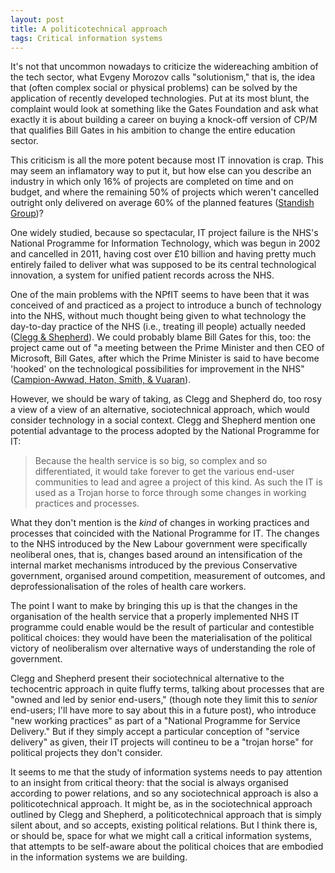 ```yaml
---
layout: post
title: A politicotechnical approach
tags: Critical information systems
---
```


It's not that uncommon nowadays to criticize the widereaching ambition of the
tech sector, what Evgeny Morozov calls "solutionism," that is, the idea that
(often complex social or physical problems) can be solved by the application of
recently developed technologies. Put at its most blunt, the complaint would look
at something like the Gates Foundation and ask what exactly it is about building
a career on buying a knock-off version of CP/M that qualifies Bill Gates in his
ambition to change the entire education sector.

This criticism is all the more potent because most IT innovation is crap. This
may seem an inflamatory way to put it, but how else can you describe an industry
in which only 16% of projects are completed on time and on budget, and where the
remaining 50% of projects which weren't cancelled outright only delivered on
average 60% of the planned features ([Standish Group](https://www.projectsmart.co.uk/white-papers/chaos-report.pdf))?

One widely studied, because so spectacular, IT project failure is the NHS's
National Programme for Information Technology, which was begun in 2002 and 
cancelled in 2011, having cost over £10 billion and having pretty much entirely
failed to deliver what was supposed to be its central technological innovation,
a system for unified patient records across the NHS.

One of the main problems with the NPfIT seems to have been that it was conceived
of and practiced as a project to introduce a bunch of technology into the NHS,
without much thought being given to what technology the day-to-day practice of
the NHS (i.e., treating ill people) actually needed ([Clegg & Shepherd](https://lubswww.leeds.ac.uk/fileadmin/webfiles/cstsd/Documents/NPfIT/Clegg_and_Shepherd_JIT07.pdf)). 
We could probably blame Bill Gates for this, too: the project came out of "a 
meeting between the Prime Minister and then CEO of Microsoft, Bill Gates, after 
which the Prime Minister is said to have become 'hooked' on the technological
possibilities for improvement in the NHS" ([Campion-Awwad, Haton, Smith, & Vuaran](https://www.cl.cam.ac.uk/~rja14/Papers/npfit-mpp-2014-case-history.pdf)).

However, we should be wary of taking, as Clegg and Shepherd do, too rosy a view
of a view of an alternative, sociotechnical approach, which would consider
technology in a social context. Clegg and Shepherd mention one potential advantage 
to the process adopted by the National Programme for IT:

> Because the health service is so big, so complex and so differentiated, it 
> would take forever to get the various end-user communities to lead and agree
> a project of this kind. As such the IT is used as a Trojan horse to force 
> through some changes in working practices and processes.

What they don't mention is the *kind* of changes in working practices and 
processes that coincided with the National Programme for IT. The changes to
the NHS introduced by the New Labour government were specifically neoliberal
ones, that is, changes based around an intensification of the internal market
mechanisms introduced by the previous Conservative government, organised 
around competition, measurement of outcomes, and deprofessionalisation of 
the roles of health care workers.

The point I want to make by bringing this up is that the changes in the
organisation of the health service that a properly implemented NHS IT 
programme could enable would be the result of particular and contestible 
political choices: they would have been the materialisation of the political
victory of neoliberalism over alternative ways of understanding the role of
government.

Clegg and Shepherd present their sociotechnical alternative to the 
techocentric approach in quite fluffy terms, talking about processes that are
"owned and led by senior end-users," (though note they limit this to *senior* 
end-users; I'll have more to say about this in a future post), who introduce 
"new working practices" as part of a "National Programme for Service 
Delivery." But if they simply accept a particular conception of "service
delivery" as given, their IT projects will contineu to be a "trojan horse" for
political projects they don't consider.

It seems to me that the study of information systems needs to pay attention to 
an insight from critical theory: that the social is always organised according 
to power relations, and so any sociotechnical approach is also a 
politicotechnical approach. It might be, as in the sociotechnical approach 
outlined by Clegg and Shepherd, a politicotechnical approach that is simply 
silent about, and so accepts, existing political relations. But I think there
is, or should be, space for what we might call a critical information systems,
that attempts to be self-aware about the political choices that are embodied
in the information systems we are building. 